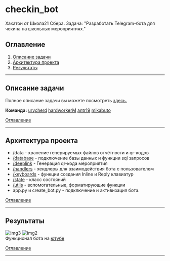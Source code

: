 # checkin_bot
Хакатон от Школа21 Сбера. Задача: "Разработать Telegram-бота для чекина на школьных мероприятиях."
## Оглавление

1. [Описание задачи](#описание-задачи)
2. [Архитектура проекта](#архитектура-проекта)
3. [Результаты](#результаты)
____

## Описание задачи
Полное описание задачи вы можете посмотреть [здесь.](https://github.com/hardworkerM/Checkin_Bot/blob/main/Checkin_bot_task.pdf) 

**Команда:**
[urycherd](https://github.com/urycherd) [hardworkerM](https://github.com/hardworkerM) [antr19](https://github.com/antr19) [mikabuto](https://github.com/mikabuto)

[Оглавление](#оглавление)
____
## Архитектура проекта
- /data - хранение генерируемых файлов отчётности и qr-кодов
- [/database](https://github.com/hardworkerM/Checkin_Bot/tree/main/database) - подключение базы данных и функции sql запросов
- [/deeplink](https://github.com/hardworkerM/Checkin_Bot/tree/main/deeplink) - Генерация qr-кода мероприятия
- [/handlers](https://github.com/hardworkerM/Checkin_Bot/tree/main/handlers) - хендлеры для взаимодействия бота с пользователем
- [/keyboards](https://github.com/hardworkerM/Checkin_Bot/tree/main/keyboards) - функции создания Inline и Reply клавиатур
- [/state](https://github.com/hardworkerM/Checkin_Bot/tree/main/state) - класс состояний
- [/utils](https://github.com/hardworkerM/Checkin_Bot/tree/main/utils) - вспомогательные, форматирующие функции
- app.py и create_bot.py - подключение и активизация бота.

[Оглавление](#оглавление)
____
## Результаты
![img3](https://user-images.githubusercontent.com/89844627/187900400-84945cae-5721-428b-b0a4-f981b07984ed.jpeg)
![img2](https://user-images.githubusercontent.com/89844627/187900332-25ccde75-e1c4-4a05-97b1-4af0295b33a1.jpeg)<br />
Функционал бота на [ютубе](https://youtu.be/U5yTr65kLro)

[Оглавление](#оглавление)
____
